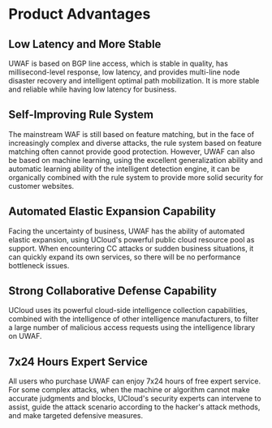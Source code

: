 # Product Advantages

## Low Latency and More Stable

UWAF is based on BGP line access, which is stable in quality, has millisecond-level response, low latency, and provides multi-line node disaster recovery and intelligent optimal path mobilization. It is more stable and reliable while having low latency for business.

## Self-Improving Rule System

The mainstream WAF is still based on feature matching, but in the face of increasingly complex and diverse attacks, the rule system based on feature matching often cannot provide good protection. However, UWAF can also be based on machine learning, using the excellent generalization ability and automatic learning ability of the intelligent detection engine, it can be organically combined with the rule system to provide more solid security for customer websites.

## Automated Elastic Expansion Capability

Facing the uncertainty of business, UWAF has the ability of automated elastic expansion, using UCloud's powerful public cloud resource pool as support. When encountering CC attacks or sudden business situations, it can quickly expand its own services, so there will be no performance bottleneck issues.

## Strong Collaborative Defense Capability

UCloud uses its powerful cloud-side intelligence collection capabilities, combined with the intelligence of other intelligence manufacturers, to filter a large number of malicious access requests using the intelligence library on UWAF.

## 7x24 Hours Expert Service

All users who purchase UWAF can enjoy 7x24 hours of free expert service. For some complex attacks, when the machine or algorithm cannot make accurate judgments and blocks, UCloud's security experts can intervene to assist, guide the attack scenario according to the hacker's attack methods, and make targeted defensive measures.
